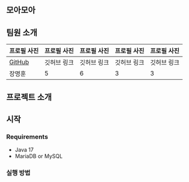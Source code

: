 ## 모아모아

## 팀원 소개
| 프로필 사진 | 프로필 사진 | 프로필 사진 | 프로필 사진  | 프로필 사진
| --- | --- | --- |--- |--- |
| [GitHub](https://github.com/indoor98) | 깃허브 링크 | 깃허브 링크 |깃허브 링크 |깃허브 링크 |
| 장명훈 | 5 | 6 |3 |3 |

## 프로젝트 소개


## 시작


### Requirements
- Java 17
- MariaDB or MySQL

### 실행 방법
